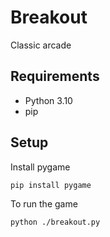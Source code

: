 # Breakout

Classic arcade

## Requirements

 * Python 3.10
 * pip

## Setup

Install pygame
````
pip install pygame
````
To run the game
````
python ./breakout.py
````

